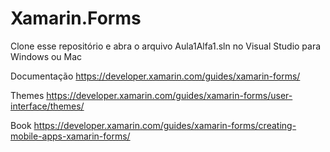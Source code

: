 # Xamarin.Forms

Clone esse repositório e abra o arquivo Aula1Alfa1.sln no Visual Studio para Windows ou Mac

Documentação
https://developer.xamarin.com/guides/xamarin-forms/

Themes
https://developer.xamarin.com/guides/xamarin-forms/user-interface/themes/

Book
https://developer.xamarin.com/guides/xamarin-forms/creating-mobile-apps-xamarin-forms/


